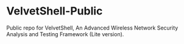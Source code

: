 # VelvetShell-Public
Public repo for VelvetShell, An Advanced Wireless Network Security Analysis and Testing Framework (Lite version).
